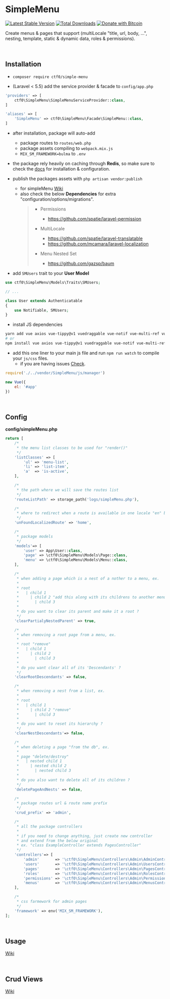 # SimpleMenu

[![Latest Stable Version](https://img.shields.io/packagist/v/ctf0/simple-menu.svg)](https://packagist.org/packages/ctf0/simple-menu) [![Total Downloads](https://img.shields.io/packagist/dt/ctf0/simple-menu.svg)](https://packagist.org/packages/ctf0/simple-menu)
[![Donate with Bitcoin](https://en.cryptobadges.io/badge/micro/16ri7Hh848bw7vxbEevKHFuHXLmsV8Vc9L)](https://en.cryptobadges.io/donate/16ri7Hh848bw7vxbEevKHFuHXLmsV8Vc9L)

Create menus & pages that support (multiLocale "title, url, body, ...", nesting, template, static & dynamic data, roles & permissions).

<br>

## Installation

- `composer require ctf0/simple-menu`

- (Laravel < 5.5) add the service provider & facade to `config/app.php`

```php
'providers' => [
    ctf0\SimpleMenu\SimpleMenuServiceProvider::class,
]

'aliases' => [
    'SimpleMenu' => ctf0\SimpleMenu\Facade\SimpleMenu::class,
]
```

- after installation, package will auto-add
    + package routes to `routes/web.php`
    + package assets compiling to `webpack.mix.js`
    + `MIX_SM_FRAMEWORK=bulma` to `.env`

- the package rely heavily on caching through **Redis**, so make sure to check the [docs](https://laravel.com/docs/5.4/redis) for installation & configuration.

- publish the packages assets with `php artisan vendor:publish`
    - for simpleMenu [Wiki](https://github.com/ctf0/simple-menu/wiki/Publish)
    - also check the below **Dependencies** for extra "configuration/options/migrations".
        > - Permissions
        >   - https://github.com/spatie/laravel-permission
        >
        > - MultiLocale
        >   - https://github.com/spatie/laravel-translatable
        >   - https://github.com/mcamara/laravel-localization
        >
        > - Menu Nested Set
        >   - https://github.com/gazsp/baum

- add `SMUsers` trait to your **User Model**

```php
use ctf0\SimpleMenu\Models\Traits\SMUsers;

// ...

class User extends Authenticatable
{
    use Notifiable, SMUsers;
}
```

- install JS dependencies

```bash
yarn add vue axios vue-tippy@v1 vuedraggable vue-notif vue-multi-ref vue-awesome list.js
# or
npm install vue axios vue-tippy@v1 vuedraggable vue-notif vue-multi-ref vue-awesome list.js --save
```

- add this one liner to your main js file and run `npm run watch` to compile your `js/css` files.
    + if you are having issues [Check](https://ctf0.wordpress.com/2017/09/12/laravel-mix-es6/).

```js
require('./../vendor/SimpleMenu/js/manager')

new Vue({
    el: '#app'
})
```

<br>

## Config
**config/simpleMenu.php**

```php
return [
    /*
     * the menu list classes to be used for "render()"
     */
    'listClasses' => [
        'ul' => 'menu-list',
        'li' => 'list-item',
        'a'  => 'is-active',
    ],

    /*
     * the path where we will save the routes list
     */
    'routeListPath' => storage_path('logs/simpleMenu.php'),

    /*
     * where to redirect when a route is available in one locale "en" but not in another "fr" ?
     */
    'unFoundLocalizedRoute' => 'home',

    /*
     * package models
     */
    'models'=> [
        'user' => App\User::class,
        'page' => \ctf0\SimpleMenu\Models\Page::class,
        'menu' => \ctf0\SimpleMenu\Models\Menu::class,
    ],

    /*
     * when adding a page which is a nest of a nother to a menu, ex.
     *
     * root
     *   | child 1
     *     | child 2 "add this along with its childrens to another menu"
     *       | child 3
     *
     * do you want to clear its parent and make it a root ?
     */
    'clearPartialyNestedParent' => true,

    /*
     * when removing a root page from a menu, ex.
     *
     * root "remove"
     *   | child 1
     *     | child 2
     *       | child 3
     *
     * do you want clear all of its 'Descendants' ?
     */
    'clearRootDescendants' => false,

    /*
     * when removing a nest from a list, ex.
     *
     * root
     *   | child 1
     *     | child 2 "remove"
     *       | child 3
     *
     * do you want to reset its hierarchy ?
     */
    'clearNestDescendants'=> false,

    /*
     * when deleting a page "from the db", ex.
     *
     * page "delete/destroy"
     *   | nested child 1
     *     | nested child 2
     *       | nested child 3
     *
     * do you also want to delete all of its children ?
     */
    'deletePageAndNests' => false,

    /*
     * package routes url & route name prefix
     */
    'crud_prefix' => 'admin',

    /*
     * all the package controllers
     *
     * if you need to change anything, just create new controller
     * and extend from the below original
     * ex. "class ExampleController extends PagesController"
     */
    'controllers'=> [
        'admin'       => '\ctf0\SimpleMenu\Controllers\Admin\AdminController@index',
        'users'       => '\ctf0\SimpleMenu\Controllers\Admin\UsersController',
        'pages'       => '\ctf0\SimpleMenu\Controllers\Admin\PagesController',
        'roles'       => '\ctf0\SimpleMenu\Controllers\Admin\RolesController',
        'permissions' => '\ctf0\SimpleMenu\Controllers\Admin\PermissionsController',
        'menus'       => '\ctf0\SimpleMenu\Controllers\Admin\MenusController',
    ],

    /*
     * css farmework for admin pages
     */
    'framework' => env('MIX_SM_FRAMEWORK'),
];
```

<br>

## Usage
[Wiki](https://github.com/ctf0/simple-menu/wiki/Usage)

<br>

## Crud Views
[Wiki](https://github.com/ctf0/SimpleMenu/wiki/Crud-Views)

